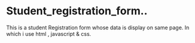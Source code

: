 # Student_registration_form..
This is a student Registration form whose data is display on same page. In which i use html , javascript &amp; css.
